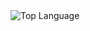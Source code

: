 <img alt = "Top Language" src="https://github-readme-stats.vercel.app/api/top-langs/?username=Dimitrescu-Robert&hide=html,&hide_border=true&title_color=5391FE&text_color=555">
